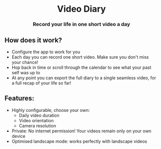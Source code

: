 <div align="center">

# Video Diary

### Record your life in one short video a day

</div>

## How does it work?
- Configure the app to work for you
- Each day you can record one short video. Make sure you don't miss your chance!
- Hop back in time or scroll through the calendar to see what your past self was up to 
- At any point you can export the full diary to a single seamless video, for a full recap of your life so far!

## Features:
- Highly configurable, choose your own:
	- Daily video duration
	- Video orientation
	- Camera resolution
- Private: No internet permission! Your videos remain only on your own device
- Optimised landscape mode: works perfectly with landscape videos
